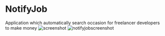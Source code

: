 # NotifyJob
Application which automatically search occasion for freelancer developers to make money
<img src="https://ibb.co/TMC7NGV" alt="screenshot">
<img src="https://i.ibb.co/r2WzXhC/notifyjobscreenshot.png" alt="notifyjobscreenshot" border="0">
